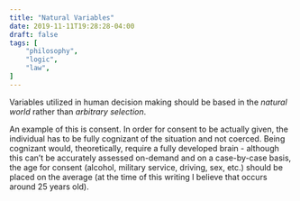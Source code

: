 ```yaml
---
title: "Natural Variables"
date: 2019-11-11T19:28:28-04:00
draft: false
tags: [
	"philosophy",
	"logic",
	"law",
]
---
```

Variables utilized in human decision making should be based in the *natural world* rather than *arbitrary selection*.

An example of this is consent. In order for consent to be actually given, the individual has to be fully cognizant of the situation and not coerced. Being cognizant would, theoretically, require a fully developed brain - although this can’t be accurately assessed on-demand and on a case-by-case basis, the age for consent (alcohol, military service, driving, sex, etc.) should be placed on the average (at the time of this writing I believe that occurs around 25 years old).
